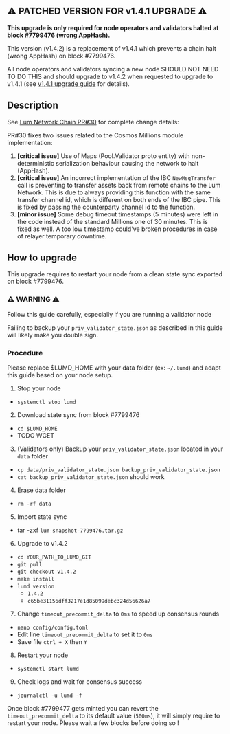 ## ⚠️ PATCHED VERSION FOR v1.4.1 UPGRADE ⚠️

**This upgrade is only required for node operators and validators halted at block #7799476 (wrong AppHash).**

This version (v1.4.2) is a replacement of v1.4.1 which prevents a chain halt (wrong AppHash) on block #7799476.

All node operators and validators syncing a new node SHOULD NOT NEED TO DO THIS and should upgrade to v1.4.2 when requested to upgrade to v1.4.1 (see [v1.4.1 upgrade guide](https://github.com/lum-network/mainnet/blob/master/upgrades/v1.4.1/guide.md) for details).

## Description

See [Lum Network Chain PR#30](https://github.com/lum-network/chain/pull/30) for complete change details:

PR#30 fixes two issues related to the Cosmos Millions module implementation:
1. **[critical issue]** Use of Maps (Pool.Validator proto entity) with non-deterministic serialization behaviour causing the network to halt (AppHash).
2. **[critical issue]** An incorrect implementation of the IBC `NewMsgTransfer` call is preventing to transfer assets back from remote chains to the Lum Network. This is due to always providing this function with the same transfer channel id, which is different on both ends of the IBC pipe. This is fixed by passing the counterparty channel id to the function.
3. **[minor issue]** Some debug timeout timestamps (5 minutes) were left in the code instead of the standard Millions one of 30 minutes. This is fixed as well. A too low timestamp could've broken procedures in case of relayer temporary downtime.

## How to upgrade

This upgrade requires to restart your node from a clean state sync exported on block #7799476.

### ⚠️ WARNING ⚠️
Follow this guide carefully, especially if you are running a validator node

Failing to backup your `priv_validator_state.json` as described in this guide will likely make you double sign.

### Procedure

Please replace $LUMD_HOME with your data folder (ex: `~/.lumd`) and adapt this guide based on your node setup.

1. Stop your node
  - `systemctl stop lumd`
2. Download state sync from block #7799476
  - `cd $LUMD_HOME`
  - TODO WGET
3. (Validators only) Backup your `priv_validator_state.json` located in your `data` folder
  - `cp data/priv_validator_state.json backup_priv_validator_state.json`
  - `cat backup_priv_validator_state.json` should work
4. Erase data folder
  - `rm -rf data`
5. Import state sync
  - tar -zxf `lum-snapshot-7799476.tar.gz`
6. Upgrade to v1.4.2
  - `cd YOUR_PATH_TO_LUMD_GIT`
  - `git pull`
  - `git checkout v1.4.2`
  - `make install`
  - `lumd version`
    - `1.4.2`
    - `c65be31156dff3217e1d85099debc324d56626a7`
7. Change `timeout_precommit_delta` to `0ms` to speed up consensus rounds
  - `nano config/config.toml`
  - Edit line `timeout_precommit_delta` to set it to `0ms`
  - Save file `ctrl + X` then `Y`
8. Restart your node
  - `systemctl start lumd`
9. Check logs and wait for consensus success
  - `journalctl -u lumd -f `

Once block #7799477 gets minted you can revert the `timeout_precommit_delta` to its default value (`500ms`), it will simply require to restart your node. Please wait a few blocks before doing so !
